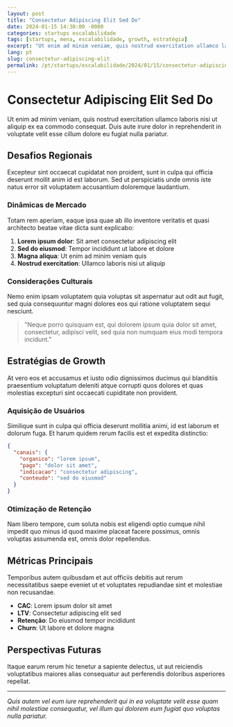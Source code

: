 ```yaml
---
layout: post
title: "Consectetur Adipiscing Elit Sed Do"
date: 2024-01-15 14:30:00 -0000
categories: startups escalabilidade
tags: [startups, mena, escalabilidade, growth, estratégia]
excerpt: "Ut enim ad minim veniam, quis nostrud exercitation ullamco laboris nisi ut aliquip ex ea commodo consequat."
lang: pt
slug: consectetur-adipiscing-elit
permalink: /pt/startups/escalabilidade/2024/01/15/consectetur-adipiscing-elit/
---
```


# Consectetur Adipiscing Elit Sed Do

Ut enim ad minim veniam, quis nostrud exercitation ullamco laboris nisi ut aliquip ex ea commodo consequat. Duis aute irure dolor in reprehenderit in voluptate velit esse cillum dolore eu fugiat nulla pariatur.

## Desafios Regionais

Excepteur sint occaecat cupidatat non proident, sunt in culpa qui officia deserunt mollit anim id est laborum. Sed ut perspiciatis unde omnis iste natus error sit voluptatem accusantium doloremque laudantium.

### Dinâmicas de Mercado

Totam rem aperiam, eaque ipsa quae ab illo inventore veritatis et quasi architecto beatae vitae dicta sunt explicabo:

1. **Lorem ipsum dolor**: Sit amet consectetur adipiscing elit
2. **Sed do eiusmod**: Tempor incididunt ut labore et dolore
3. **Magna aliqua**: Ut enim ad minim veniam quis
4. **Nostrud exercitation**: Ullamco laboris nisi ut aliquip

### Considerações Culturais

Nemo enim ipsam voluptatem quia voluptas sit aspernatur aut odit aut fugit, sed quia consequuntur magni dolores eos qui ratione voluptatem sequi nesciunt.

> "Neque porro quisquam est, qui dolorem ipsum quia dolor sit amet, consectetur, adipisci velit, sed quia non numquam eius modi tempora incidunt."

## Estratégias de Growth

At vero eos et accusamus et iusto odio dignissimos ducimus qui blanditiis praesentium voluptatum deleniti atque corrupti quos dolores et quas molestias excepturi sint occaecati cupiditate non provident.

### Aquisição de Usuários

Similique sunt in culpa qui officia deserunt mollitia animi, id est laborum et dolorum fuga. Et harum quidem rerum facilis est et expedita distinctio:

```json
{
  "canais": {
    "organico": "lorem ipsum",
    "pago": "dolor sit amet",
    "indicacao": "consectetur adipiscing",
    "conteudo": "sed do eiusmod"
  }
}
```

### Otimização de Retenção

Nam libero tempore, cum soluta nobis est eligendi optio cumque nihil impedit quo minus id quod maxime placeat facere possimus, omnis voluptas assumenda est, omnis dolor repellendus.

## Métricas Principais

Temporibus autem quibusdam et aut officiis debitis aut rerum necessitatibus saepe eveniet ut et voluptates repudiandae sint et molestiae non recusandae.

- **CAC**: Lorem ipsum dolor sit amet
- **LTV**: Consectetur adipiscing elit sed
- **Retenção**: Do eiusmod tempor incididunt
- **Churn**: Ut labore et dolore magna

## Perspectivas Futuras

Itaque earum rerum hic tenetur a sapiente delectus, ut aut reiciendis voluptatibus maiores alias consequatur aut perferendis doloribus asperiores repellat.

---

*Quis autem vel eum iure reprehenderit qui in ea voluptate velit esse quam nihil molestiae consequatur, vel illum qui dolorem eum fugiat quo voluptas nulla pariatur.*